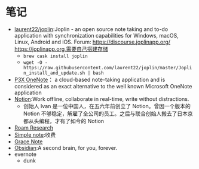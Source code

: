 # 笔记

* [laurent22/joplin](https://github.com/laurent22/joplin):Joplin - an open source note taking and to-do application with synchronization capabilities for Windows, macOS, Linux, Android and iOS. Forum: https://discourse.joplinapp.org/ https://joplinapp.org,需要自己搭建存储
    + `brew cask install joplin`
    + `wget -O - https://raw.githubusercontent.com/laurent22/joplin/master/Joplin_install_and_update.sh | bash`
* [P3X OneNote](link)： a cloud-based note-taking application and is considered as an exact alternative to the well known Microsoft OneNote application
* [Notion](https://www.notion.so/):Work offline, collaborate in real-time, write without distractions.
    + 创始人 Ivan 是一位中国人，在五六年前创立了 Notion。曾因一个版本的 Notion 不够稳定，解雇了全公司的员工。之后与联合创始人搬去了日本京都从头编程，才有了如今的 Notion
* [Roam Research](https://roamresearch.com/)
* [Simple note](https://standardnotes.org):收费
* [Grace Note](https://grace-note.app/#/)
* [Obsidian](https://obsidian.md/):A second brain, for you, forever.
* evernote
    - dunk
